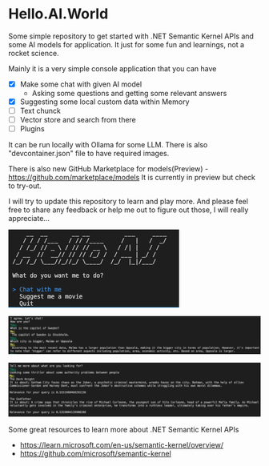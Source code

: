 # Hello.AI.World

Some simple repository to get started with .NET Semantic Kernel APIs and some AI models for application. It just for some fun and learnings, not a rocket science.

Mainly it is a very simple console application that you can have

- [x] Make some chat with given AI model
     - Asking some questions and getting some relevant answers
- [x] Suggesting some local custom data within Memory
- [ ] Text chunck
- [ ] Vector store and search from there
- [ ] Plugins

It can be run locally with Ollama for some LLM. There is also "devcontainer.json" file to have required images.

There is also new GitHub Marketplace for models(Preview) - https://github.com/marketplace/models It is currently in preview but check to try-out.

I will try to update this repository to learn and play more. And please feel free to share any feedback or help me out to figure out those, I will really appreciate...


![What](/img01.png)

![What](/img02.png)

![What](/img03.png)

Some great resources to learn more about .NET Semantic Kernel APIs

- https://learn.microsoft.com/en-us/semantic-kernel/overview/
- https://github.com/microsoft/semantic-kernel